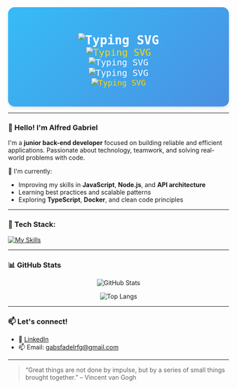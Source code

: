 <div align="center" style="background: linear-gradient(135deg, #36BCF7, #4A90E2); padding: 20px; border-radius: 15px; box-shadow: 0 4px 6px rgba(0, 0, 0, 0.1);">
  <h1 style="font-family: 'Fira Code', monospace; font-weight: 600; color: #fff; font-size: 28px;">
    <img src="https://readme-typing-svg.demolab.com?font=Fira+Code&weight=600&size=28&pause=1000&color=FFD700&center=true&vCenter=true&width=550&lines=Dream.+Code.+Achieve." alt="Typing SVG" />
  </h1>
  <h2 style="font-family: 'Fira Code', monospace; font-weight: 500; color: #FFD700; font-size: 22px; margin-top: -20px;">
    <img src="https://readme-typing-svg.demolab.com?font=Fira+Code&weight=500&size=22&pause=1200&color=FFFFFF&center=true&vCenter=true&width=550&lines=Turning+Ideas+into+Reality" alt="Typing SVG" />
  </h2>
  <h3 style="font-family: 'Fira Code', monospace; font-weight: 400; color: #fff; font-size: 20px; margin-top: -20px;">
    <img src="https://readme-typing-svg.demolab.com?font=Fira+Code&weight=400&size=20&pause=1400&color=FFD700&center=true&vCenter=true&width=550&lines=Coding+for+the+Future" alt="Typing SVG" />
  </h3>
  <h3 style="font-family: 'Fira Code', monospace; font-weight: 400; color: #fff; font-size: 20px; margin-top: -20px;">
    <img src="https://readme-typing-svg.demolab.com?font=Fira+Code&weight=400&size=20&pause=1600&color=FFD700&center=true&vCenter=true&width=550&lines=Pushing+Limits+%7C+Breaking+Barriers" alt="Typing SVG" />
  </h3>
  <h4 style="font-family: 'Fira Code', monospace; font-weight: 400; color: #FFD700; font-size: 18px; margin-top: -20px;">
    <img src="https://readme-typing-svg.demolab.com?font=Fira+Code&weight=400&size=18&pause=1800&color=FFFFFF&center=true&vCenter=true&width=550&lines=Innovation+Starts+Here!" alt="Typing SVG" />
  </h4>
</div>


---

### 👋 Hello! I'm Alfred Gabriel

I'm a **junior back-end developer** focused on building reliable and efficient applications. Passionate about technology, teamwork, and solving real-world problems with code.

🔭 I'm currently:
- Improving my skills in **JavaScript**, **Node.js**, and **API architecture**
- Learning best practices and scalable patterns
- Exploring **TypeScript**, **Docker**, and clean code principles

---

### 🧠 Tech Stack:

[![My Skills](https://skillicons.dev/icons?i=react,materialui,mysql,nestjs,postgres,py,cs,dotnet,js,nodejs,express,ts,docker,git,github)](https://skillicons.dev)

---

### 📊 GitHub Stats

<div align="center">

![GitHub Stats](https://github-readme-stats.vercel.app/api?username=GabsFadel&show_icons=true&theme=tokyonight&border_radius=10&hide_title=true)

![Top Langs](https://github-readme-stats.vercel.app/api/top-langs/?username=GabsFadel&layout=compact&theme=tokyonight&border_radius=10)

</div>

---

### 📫 Let's connect!

- 💼 [LinkedIn](https://www.linkedin.com/in/alfred-gabriel-ribeiro-fadel-developer/)
- 📫 Email: gabsfadelrfg@gmail.com

---

> “Great things are not done by impulse, but by a series of small things brought together.” – Vincent van Gogh
